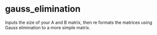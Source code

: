 # gauss_elimination
Inputs the size of your A and B matrix, then re formats the matrices using Gauss elimination to a more simple matrix.
